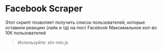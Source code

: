 # Facebook Scraper
Этот скрипт позволяет получить список пользователей, которые оставили реакцию (лайк и тд) на пост Facebook
Максимальное кол-во 10К пользователей

>Используйте: xhr-min.js
